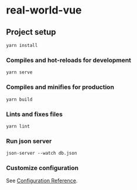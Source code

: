 # real-world-vue

## Project setup

```
yarn install
```

### Compiles and hot-reloads for development

```
yarn serve
```

### Compiles and minifies for production

```
yarn build
```

### Lints and fixes files

```
yarn lint
```

### Run json server

```
json-server --watch db.json
```

### Customize configuration

See [Configuration Reference](https://cli.vuejs.org/config/).
